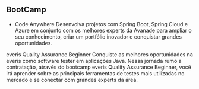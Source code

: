 ## BootCamp

- Code Anywhere
Desenvolva projetos com Spring Boot, Spring Cloud e Azure em conjunto com os melhores experts da Avanade para ampliar o seu conhecimento, criar um portfólio inovador e conquistar grandes oportunidades.

everis Quality Assurance Beginner
Conquiste as melhores oportunidades na everis como software tester em aplicações Java. Nessa jornada rumo a contratação, através do bootcamp everis Quality Assurance Beginner, você irá aprender sobre as principais ferramentas de testes mais utilizadas no mercado e se conectar com grandes experts da área.